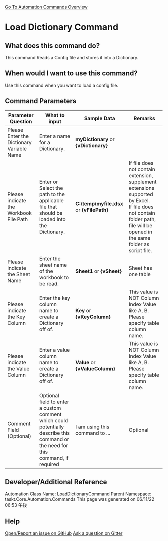 <!--TITLE: Load Dictionary Command -->
<!-- SUBTITLE: a command in the Dictionary Commands group. -->
[Go To Automation Commands Overview](/automation-commands.md)


# Load Dictionary Command


## What does this command do?
This command Reads a Config file and stores it into a Dictionary.


## When would I want to use this command?
Use this command when you want to load a config file.


## Command Parameters
| Parameter Question   	| What to input  	|  Sample Data 	| Remarks  	|
| ---                    | ---               | ---           | ---       |
|Please Enter the Dictionary Variable Name|Enter a name for a Dictionary.|**myDictionary** or **{vDictionary}**||
|Please indicate the Workbook File Path|Enter or Select the path to the applicable file that should be loaded into the Dictionary.|**C:\temp\myfile.xlsx** or **{vFilePath}**|If file does not contain extension, supplement extensions supported by Excel.<br>If file does not contain folder path, file will be opened in the same folder as script file.|
|Please indicate the Sheet Name|Enter the sheet name of the workbook to be read.|**Sheet1** or **{vSheet}**|Sheet has one table|
|Please indicate the Key Column|Enter the key column name to create a Dictionary off of.|**Key** or **{vKeyColumn}**|This value is NOT Column Index Value like A, B. Please specify table column name.|
|Please indicate the Value Column|Enter a value column name to create a Dictionary off of.|**Value** or **{vValueColumn}**|This value is NOT Column Index Value like A, B. Please specify table column name.|
|Comment Field (Optional)|Optional field to enter a custom comment which could potentially describe this command or the need for this command, if required|I am using this command to ...|Optional|














## Developer/Additional Reference
Automation Class Name: LoadDictionaryCommand
Parent Namespace: taskt.Core.Automation.Commands
This page was generated on 06/11/22 06:53 午後


## Help
[Open/Report an issue on GitHub](https://github.com/saucepleez/taskt/issues/new)
[Ask a question on Gitter](https://gitter.im/taskt-rpa/Lobby)
